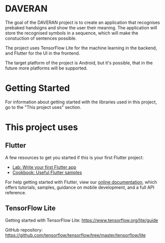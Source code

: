 # DAVERAN

The goal of the DAVERAN project is to create an application that recognises prebaked handsigns and  show the user their meaning. The application will store the recognised symbols in a sequence, which will make the constuction of sentences possible.

The project uses TensorFlow Lite for the machine learning in the backend, and Flutter for the UI in the frontend.

The target platform of the project is Android, but it's possible, that in the future more platforms will be supported.

# Getting Started
For information about getting started with the libraries used in this project, go to the "This project uses" section.

# This project uses

## Flutter

A few resources to get you started if this is your first Flutter project:

- [Lab: Write your first Flutter app](https://flutter.dev/docs/get-started/codelab)
- [Cookbook: Useful Flutter samples](https://flutter.dev/docs/cookbook)

For help getting started with Flutter, view our
[online documentation](https://flutter.dev/docs), which offers tutorials,
samples, guidance on mobile development, and a full API reference.

## TensorFlow Lite

Getting started with TensorFlow Lite: https://www.tensorflow.org/lite/guide

GitHub repository: https://github.com/tensorflow/tensorflow/tree/master/tensorflow/lite

